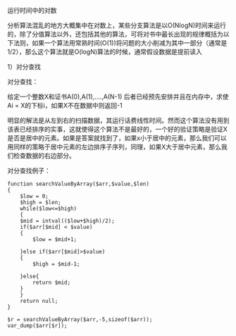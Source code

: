 运行时间中的对数

分析算法混乱的地方大概集中在对数上，某些分支算法是以O(NlogN)时间来运行的，除了分值算法以外，还包括其他的算法，可将对书中最长出现的规律概括为以下法则，如果一个算法用常熟时间(O(1))将问题的大小削减为其中一部分（通常是1/2），那么这个算法就是O(logN)算法的时候，通常假设数据是提前读入

1）对分查找

对分查找：

给定一个整数X和证书A(0),A(1),....,A(N-1) 后者已经预先安排并且在内存中，求使Ai = X的下标i，如果X不在数据中则返回-1

明显的解法是从左到右的扫描数据，其运行话费线性时间。然而这个算法没有用到该表已经排序的实事，这就使得这个算法不是最好的，一个好的验证策略是验证X是否是居中的元素。如果是答案就找到了，如果x小于居中的元素，那么我们可以用同样的策略于居中元素的左边排序子序列，同理，如果X大于居中元素，那么我们检查数据的右边部分。

对分查找例子：

	function searchValueByArray($arr,$value,$len)
	{
	    $low = 0;
	    $high = $len;
	    while($low<=$high)
	    {
		$mid = intval(($low+$high)/2);
		if($arr[$mid] < $value)
		{
		    $low = $mid+1;

		}else if($arr[$mid]>$value)
		{
		    $high = $mid-1;

		}else{
		    return $mid;
		}
	    }
	    return null;
	}

	$r = searchValueByArray($arr,-5,sizeof($arr));
	var_dump($arr[$r]);